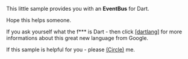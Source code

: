 This little sample provides you with an <strong>EventBus</strong> for Dart.

Hope this helps someone.

If you ask yourself what the f*** is Dart - then click [[dartlang]](http://www.dartlang.org/) for 
more informations about this great new language from Google.

If this sample is helpful for you - please [(Circle)](http://gplus.mikemitterer.at/) me.